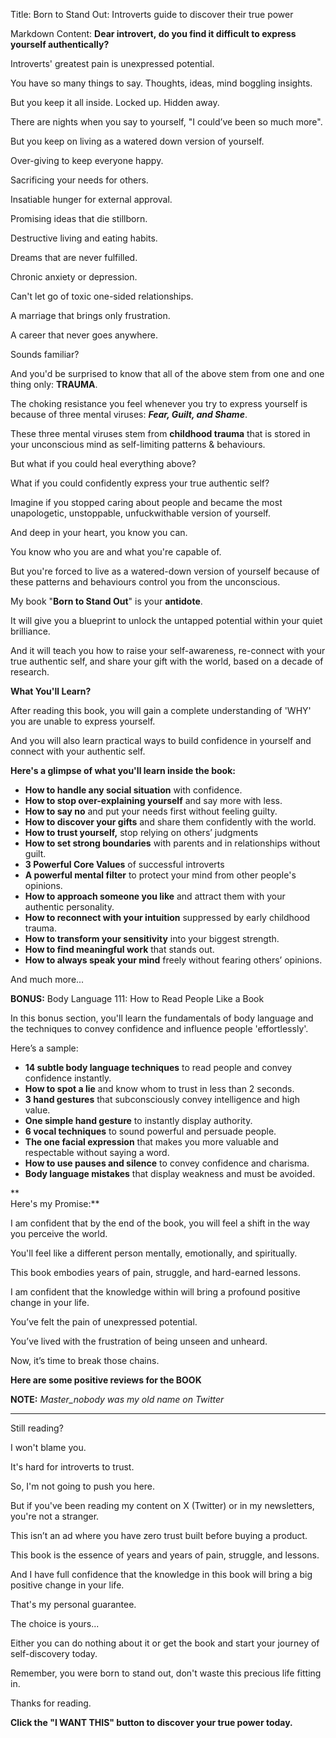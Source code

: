 Title: Born to Stand Out: Introverts guide to discover their true power

Markdown Content:
**Dear introvert, do you find it difficult to express yourself authentically?**

Introverts' greatest pain is unexpressed potential.

You have so many things to say. Thoughts, ideas, mind boggling insights.

But you keep it all inside. Locked up. Hidden away.

There are nights when you say to yourself, "I could’ve been so much more".

But you keep on living as a watered down version of yourself.

Over-giving to keep everyone happy.

Sacrificing your needs for others.

Insatiable hunger for external approval.

Promising ideas that die stillborn.

Destructive living and eating habits.

Dreams that are never fulfilled.

Chronic anxiety or depression.

Can't let go of toxic one-sided relationships.

A marriage that brings only frustration.

A career that never goes anywhere.

Sounds familiar?

And you'd be surprised to know that all of the above stem from one and one thing only: **TRAUMA**.

The choking resistance you feel whenever you try to express yourself is because of three mental viruses: **_Fear, Guilt, and Shame_**.

These three mental viruses stem from **childhood trauma** that is stored in your unconscious mind as self-limiting patterns & behaviours.

But what if you could heal everything above?

What if you could confidently express your true authentic self?

Imagine if you stopped caring about people and became the most unapologetic, unstoppable, unfuckwithable version of yourself.

And deep in your heart, you know you can.

You know who you are and what you're capable of.

But you're forced to live as a watered-down version of yourself because of these patterns and behaviours control you from the unconscious.

My book "**Born to Stand Out**" is your **antidote**.

It will give you a blueprint to unlock the untapped potential within your quiet brilliance.

And it will teach you how to raise your self-awareness, re-connect with your true authentic self, and share your gift with the world, based on a decade of research.

**What You'll Learn?**

After reading this book, you will gain a complete understanding of 'WHY' you are unable to express yourself.

And you will also learn practical ways to build confidence in yourself and connect with your authentic self.

**Here's a glimpse of what you'll learn inside the book:**

*   **How to handle any social situation** with confidence.
*   **How to stop over-explaining yourself** and say more with less.
*   **How to say no** and put your needs first without feeling guilty.
*   **How to discover your gifts** and share them confidently with the world.
*   **How to trust yourself,** stop relying on others’ judgments
*   **How to set strong boundaries** with parents and in relationships without guilt.
*   **3 Powerful Core Values** of successful introverts
*   **A powerful mental filter** to protect your mind from other people's opinions.
*   **How to approach someone you like** and attract them with your authentic personality.
*   **How to reconnect with your intuition** suppressed by early childhood trauma.
*   **How to transform your sensitivity** into your biggest strength.
*   **How to find meaningful work** that stands out.
*   **How to always speak your mind** freely without fearing others’ opinions.

And much more...

**BONUS:** Body Language 111: How to Read People Like a Book

In this bonus section, you'll learn the fundamentals of body language and the techniques to convey confidence and influence people 'effortlessly'.

Here’s a sample:

*   **14 subtle body language techniques** to read people and convey confidence instantly.
*   **How to spot a lie** and know whom to trust in less than 2 seconds.
*   **3 hand gestures** that subconsciously convey intelligence and high value.
*   **One simple hand gesture** to instantly display authority.
*   **6 vocal techniques** to sound powerful and persuade people.
*   **The one facial expression** that makes you more valuable and respectable without saying a word.
*   **How to use pauses and silence** to convey confidence and charisma.
*   **Body language mistakes** that display weakness and must be avoided.

**  
Here's my Promise:**

I am confident that by the end of the book, you will feel a shift in the way you perceive the world.

You'll feel like a different person mentally, emotionally, and spiritually.

This book embodies years of pain, struggle, and hard-earned lessons.

I am confident that the knowledge within will bring a profound positive change in your life.

You’ve felt the pain of unexpressed potential.

You’ve lived with the frustration of being unseen and unheard.

Now, it’s time to break those chains.

**Here are some positive reviews for the BOOK**

**NOTE:** _Master\_nobody was my old name on Twitter_

* * *

Still reading?

I won't blame you.

It's hard for introverts to trust.

So, I'm not going to push you here.

But if you've been reading my content on X (Twitter) or in my newsletters, you're not a stranger.

This isn’t an ad where you have zero trust built before buying a product.

This book is the essence of years and years of pain, struggle, and lessons.

And I have full confidence that the knowledge in this book will bring a big positive change in your life.

That's my personal guarantee.

The choice is yours...

Either you can do nothing about it or get the book and start your journey of self-discovery today.

Remember, you were born to stand out, don't waste this precious life fitting in.

Thanks for reading.

**Click the "I WANT THIS" button to discover your true power today.**
